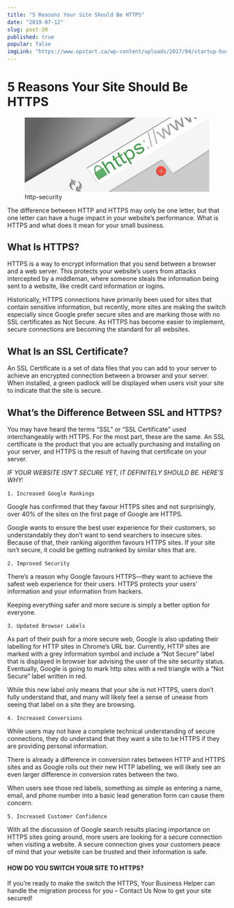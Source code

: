 ```yaml
---
title: "5 Reasons Your Site Should Be HTTPS"
date: "2019-07-12"
slug: post-20
published: true
popular: false
imgLink: "https://www.opstart.ca/wp-content/uploads/2017/04/startup-business-model-1024x576.jpg"
---
```

<!-- markdownlint-disable MD033 -->

# 5 Reasons Your Site Should Be HTTPS

<figure class="figure">
    <img src="./images/http-security.jpg" alt="http-security"/>
    <figcaption class="figure__caption">http-security</figcaption>
</figure>

The difference between HTTP and HTTPS may only be one letter, but that one letter can have a huge impact in your website’s performance. What is HTTPS and what does it mean for your small business.

## What Is HTTPS?

HTTPS is a way to encrypt information that you send between a browser and a web server. This protects your website’s users from attacks intercepted by a middleman, where someone steals the information being sent to a website, like credit card information or logins.

Historically, HTTPS connections have primarily been used for sites that contain sensitive information, but recently, more sites are making the switch especially since Google prefer secure sites and are marking those with no SSL certificates as Not Secure.  As HTTPS has become easier to implement, secure connections are becoming the standard for all websites.

## What Is an SSL Certificate?

An SSL Certificate is a set of data files that you can add to your server to achieve an encrypted connection between a browser and your server. When installed, a green padlock will be displayed when users visit your site to indicate that the site is secure.

## What’s the Difference Between SSL and HTTPS?

You may have heard the terms “SSL” or “SSL Certificate” used interchangeably with HTTPS.  For the most part, these are the same. An SSL certificate is the product that you are actually purchasing and installing on your server, and HTTPS is the result of having that certificate on your server.

*IF YOUR WEBSITE ISN’T SECURE YET, IT DEFINITELY SHOULD BE. HERE’S WHY:*

    1. Increased Google Rankings
Google has confirmed that they favour HTTPS sites and not surprisingly, over 40% of the sites on the first page of Google are HTTPS.

Google wants to ensure the best user experience for their customers, so understandably they don’t want to send searchers to insecure sites. Because of that, their ranking algorithm favours HTTPS sites. If your site isn’t secure, it could be getting outranked by similar sites that are. 

    2. Improved Security
There’s a reason why Google favours HTTPS—they want to achieve the safest web experience for their users. HTTPS protects your users’ information and your information from hackers.

Keeping everything safer and more secure is simply a better option for everyone.

    3. Updated Browser Labels
As part of their push for a more secure web, Google is also updating their labelling for HTTP sites in Chrome’s URL bar. Currently, HTTP sites are marked with a grey information symbol and include a “Not Secure” label that is displayed in browser bar advising the user of the site security status. Eventually, Google is going to mark http sites with a red triangle with a “Not Secure” label written in red.

While this new label only means that your site is not HTTPS, users don’t fully understand that, and many will likely feel a sense of unease from seeing that label on a site they are browsing.

    4. Increased Conversions
While users may not have a complete technical understanding of secure connections, they do understand that they want a site to be HTTPS if they are providing personal information.

There is already a difference in conversion rates between HTTP and HTTPS sites and as Google rolls out their new HTTP labelling, we will likely see an even larger difference in conversion rates between the two.

When users see those red labels, something as simple as entering a name, email, and phone number into a basic lead generation form can cause them concern.

    5. Increased Customer Confidence
With all the discussion of Google search results placing importance on HTTPS sites going around, more users are looking for a secure connection when visiting a website. A secure connection gives your customers peace of mind that your website can be trusted and their information is safe.  
  
#### HOW DO YOU SWITCH YOUR SITE TO HTTPS?

If you’re ready to make the switch the HTTPS, Your Business Helper can handle the migration process for you – Contact Us Now to get your site secured!